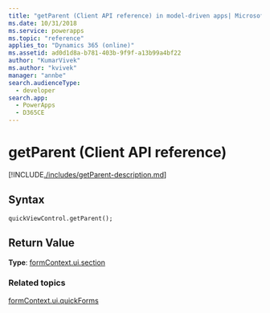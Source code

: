 ```yaml
---
title: "getParent (Client API reference) in model-driven apps| MicrosoftDocs"
ms.date: 10/31/2018
ms.service: powerapps
ms.topic: "reference"
applies_to: "Dynamics 365 (online)"
ms.assetid: ad0d1d8a-b781-403b-9f9f-a13b99a4bf22
author: "KumarVivek"
ms.author: "kvivek"
manager: "annbe"
search.audienceType: 
  - developer
search.app: 
  - PowerApps
  - D365CE
---
```

# getParent (Client API reference)



[!INCLUDE[./includes/getParent-description.md](./includes/getParent-description.md)]

## Syntax

`quickViewControl.getParent();`

## Return Value

**Type**: [formContext.ui.section](../formContext-ui-sections.md)

### Related topics

[formContext.ui.quickForms](../formContext-ui-quickForms.md)



